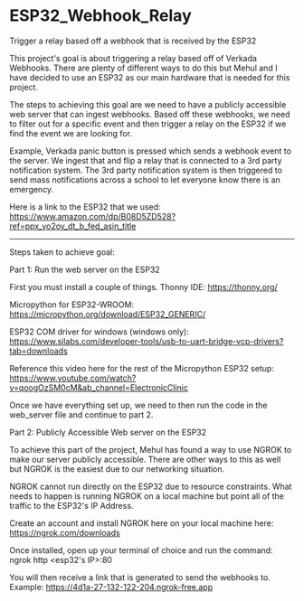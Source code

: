 # ESP32_Webhook_Relay
Trigger a relay based off a webhook that is received by the ESP32

This project's goal is about triggering a relay based off of Verkada Webhooks. There are plenty of different ways to do this but Mehul and I have decided to use an ESP32 as our main hardware that is needed for this project.

The steps to achieving this goal are we need to have a publicly accessible web server that can ingest webhooks. Based off these webhooks, we need to filter out for a specific event and then trigger a relay on the ESP32 if we find the event we are looking for. 

Example, Verkada panic button is pressed which sends a webhook event to the server. We ingest that and flip a relay that is connected to a 3rd party notification system. The 3rd party notification system is then triggered to send mass notifications across a school to let everyone know there is an emergency.

Here is a link to the ESP32 that we used: https://www.amazon.com/dp/B08D5ZD528?ref=ppx_yo2ov_dt_b_fed_asin_title

----------------------------------------------------------------------------------------------------------------------------------------------------------------------------
Steps taken to achieve goal:

Part 1: Run the web server on the ESP32

First you must install a couple of things.
Thonny IDE: https://thonny.org/

Micropython for ESP32-WROOM: https://micropython.org/download/ESP32_GENERIC/

ESP32 COM driver for windows (windows only): https://www.silabs.com/developer-tools/usb-to-uart-bridge-vcp-drivers?tab=downloads

Reference this video here for the rest of the Micropython ESP32 setup: https://www.youtube.com/watch?v=qoogOzSM0cM&ab_channel=ElectronicClinic

Once we have everything set up, we need to then run the code in the web_server file and continue to part 2.







Part 2: Publicly Accessible Web server on the ESP32

To achieve this part of the project, Mehul has found a way to use NGROK to make our server publicly accessible. There are other ways to this as well but NGROK is the easiest due to our networking situation.

NGROK cannot run directly on the ESP32 due to resource constraints. What needs to happen is running NGROK on a local machine but point all of the traffic to the ESP32's IP Address.

Create an account and install NGROK here on your local machine here: https://ngrok.com/downloads

Once installed, open up your terminal of choice and run the command:
ngrok http <esp32's IP>:80

You will then receive a link that is generated to send the webhooks to. Example: https://4d1a-27-132-122-204.ngrok-free.app




